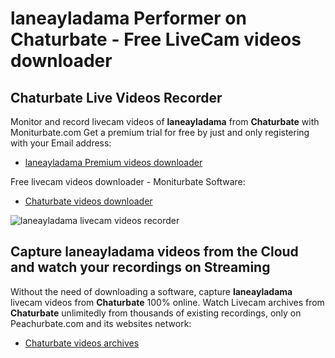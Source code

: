 # laneayladama Performer on Chaturbate - Free LiveCam videos downloader

## Chaturbate Live Videos Recorder

Monitor and record livecam videos of **laneayladama** from **Chaturbate** with Moniturbate.com
Get a premium trial for free by just and only registering with your Email address:
* [laneayladama Premium videos downloader](https://moniturbate.com/request-demo-licence-key.html)

Free livecam videos downloader - Moniturbate Software:
* [Chaturbate videos downloader](https://moniturbate.com/moniturbate-download-software.html)

![laneayladama livecam videos recorder](https://peachurnet.com/templates/moniturbate-software.png)


## Capture laneayladama videos from the Cloud and watch your recordings on Streaming

Without the need of downloading a software, capture **laneayladama** livecam videos from **Chaturbate** 100% online.
Watch Livecam archives from **Chaturbate** unlimitedly from thousands of existing recordings, only on Peachurbate.com and its websites network:
* [Chaturbate videos archives](https://peachurnet.com/)
